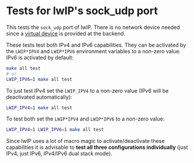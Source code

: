 Tests for lwIP's sock_udp port
==============================

This tests the `sock_udp` port of lwIP. There is no network device needed since
a [virtual device](http://doc.riot-os.org/group__sys__netdev__test.html) is
provided at the backend.

These tests test both IPv4 and IPv6 capabilities. They can be activated by
the `LWIP*IPV4` and `LWIP*IPV6` environment variables to a non-zero value.
IPv6 is activated by default:

```sh
make all test
# or
LWIP_IPV6=1 make all test
```

To just test IPv4 set the `LWIP_IPV4` to a non-zero value (IPv6 will be
deactivated automatically):

```sh
LWIP_IPV4=1 make all test
```

To test both set the `LWIP*IPV4` and `LWIP*IPV6` to a non-zero value:

```sh
LWIP_IPV4=1 LWIP_IPV6=1 make all test
```

Since lwIP uses a lot of macro magic to activate/deactivate these capabilities
it is advisable to **test all three configurations individually** (just IPv4,
just IPv6, IPv4/IPv6 dual stack mode).
